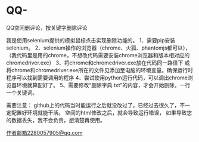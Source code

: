 # QQ-
QQ空间删评论，按关键字删除评论

我是使用selenium提供的模拟鼠标点击实现删除功能的。
1、需要pip安装selenium。
2、selenium操作的浏览器（chrome、火狐、phantomjs都可以），（我代码里是用的chrome，不想改代码需要安装chrome浏览器和版本相对应的chromedriver.exe）
3、将chrome和chromedriver.exe放在代码同一路径下 或 将chrome和chromedriver.exe所在的文件见添加至电脑的环境变量。确保运行时程序可以找到需要调用的程序
4、尝试使用python运行代码，可以调出chrome浏览器环境就算配好了。
5、需要修改“删除字典.txt”的内容，才会开始删除，一行一个关键词。

需要注意：
github上的代码当时能运行之后就没改过了，已经过去很久了，不一定配置好环境就能干活。
空间的html修改之后，就会导致运行错误，
如果导致您的数据丢失，我不会负责，想清楚再使用。

作者邮箱2280057905@qq.com

